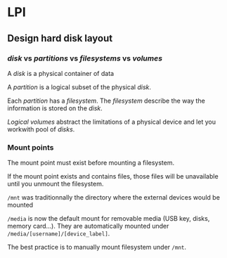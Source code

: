 # LPI

## Design hard disk layout

### _disk_ vs _partitions_ vs _filesystems_ vs _volumes_

A _disk_ is a physical container of data

A _partition_ is a logical subset of the physical _disk_.

Each _partition_ has a _filesystem_. The _filesystem_ describe the way the information is stored on the _disk_.

_Logical volumes_ abstract the limitations of a physical device and let you workwith pool of _disks_.

### Mount points

The mount point must exist before mounting a filesystem.

If the mount point exists and contains files, those files will be unavailable until you unmount the filesystem.

`/mnt` was traditionnally the directory where the external devices would be mounted

`/media` is now the default mount for removable media (USB key, disks, memory card...). They are automatically mounted under `/media/[username]/[device_label]`.

The best practice is to manually mount filesystem under `/mnt`.